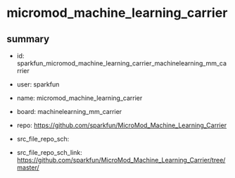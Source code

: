 # micromod_machine_learning_carrier
 
## summary 
* id: sparkfun_micromod_machine_learning_carrier_machinelearning_mm_carrier
* user: sparkfun
* name: micromod_machine_learning_carrier
* board: machinelearning_mm_carrier
* repo: https://github.com/sparkfun/MicroMod_Machine_Learning_Carrier



* src_file_repo_sch: 
* src_file_repo_sch_link: https://github.com/sparkfun/MicroMod_Machine_Learning_Carrier/tree/master/






